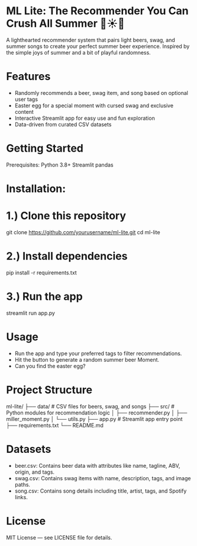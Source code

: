 # ML Lite: The Recommender You Can Crush All Summer 🍺☀️📘

A lighthearted recommender system that pairs light beers, swag, and summer songs to create your perfect summer beer experience. Inspired by the simple joys of summer and a bit of playful randomness.


# Features
- Randomly recommends a beer, swag item, and song based on optional user tags
- Easter egg for a special moment with cursed swag and exclusive content
- Interactive Streamlit app for easy use and fun exploration
- Data-driven from curated CSV datasets


# Getting Started
Prerequisites:
Python 3.8+
Streamlit
pandas


# Installation:

# 1.) Clone this repository
git clone https://github.com/yourusername/ml-lite.git
cd ml-lite

# 2.) Install dependencies
pip install -r requirements.txt

# 3.) Run the app
streamlit run app.py

# Usage
- Run the app and type your preferred tags to filter recommendations.
- Hit the button to generate a random summer beer Moment.
- Can you find the easter egg?

# Project Structure

ml-lite/
├── data/           # CSV files for beers, swag, and songs
├── src/            # Python modules for recommendation logic
│   ├── recommender.py
│   ├── miller_moment.py
│   └── utils.py
├── app.py          # Streamlit app entry point
├── requirements.txt
└── README.md

# Datasets
- beer.csv: Contains beer data with attributes like name, tagline, ABV, origin, and tags.
- swag.csv: Contains swag items with name, description, tags, and image paths.
- song.csv: Contains song details including title, artist, tags, and Spotify links.

# License
MIT License — see LICENSE file for details.
